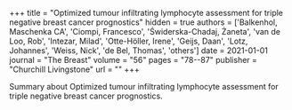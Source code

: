 +++
title = "Optimized tumour infiltrating lymphocyte assessment for triple negative breast cancer prognostics"
hidden = true
authors  = ['Balkenhol, Maschenka CA', 'Ciompi, Francesco', 'Świderska-Chadaj, Żaneta', 'van de Loo, Rob', 'Intezar, Milad', 'Otte-Höller, Irene', 'Geijs, Daan', 'Lotz, Johannes', 'Weiss, Nick', 'de Bel, Thomas', 'others']
date = 2021-01-01
journal = "The Breast"
volume = "56"
pages = "78--87"
publisher = "Churchill Livingstone"
url = ""
+++

Summary about Optimized tumour infiltrating lymphocyte assessment for triple negative breast cancer prognostics.